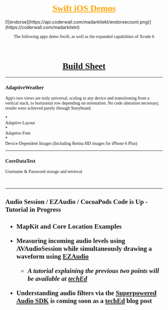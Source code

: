 <h1 style="color:orange;text-align:center;font-family:Exo-Thin"><u>Swift iOS Demos</u></h1>
[![endorse](https://api.coderwall.com/madarkitekt/endorsecount.png)](https://coderwall.com/madarkitekt)
<p style="text-align:center;font-family:Exo;">The following apps demo Swift, as well as the expanded capabilities of Xcode 6</p>
 <br>

<h1 style="text-align:center;font-family:Exo-Thin;"><u>Build Sheet</u></h1>
<hr>
<h3 style="font-family:Exo-Thin">AdaptiveWeather</h3>
<p style="font-family:Exo-Bold">App's two views are truly universal, scaling to any device and transitioning from a vertical stack, to horizontal row depending on orientation. No code alteration necessary, results were achieved purely through Storyboard.</p>
* <div style="font-family:Exo">Adaptive Layout</div>
* <div style="font-family:Exo">Adaptive Font</div>
* <div style="font-family:Exo">Device-Dependent Images (Including Retina HD images for iPhone 6 Plus)</div>

<hr>
<h3 style="font-family:Exo-Thin">CoreDataTest</h3>
<p style="font-family:Exo-Bold">Username & Password storage and retrieval</p><br>
<div style="font-family:Exo"></div>
<hr>
<div style="font-family:Exo-Thin">
<h2>Audio Session / EZAudio / CocoaPods Code is Up - Tutorial in Progress<h2>

* <strong>MapKit and Core Location Examples</strong>

* <strong>Measuring incoming audio levels using AVAudioSession while simultaneously drawing a waveform using [EZAudio](https://github.com/MadArkitekt/EZAudio)</strong>

  * *A tutorial explaining the previous two points will be available at [techEd](http://edsaltertech.com)*

* Understanding audio filters via the [Superpowered Audio SDK](http://superpowered.com/)</a> is coming soon as a [techEd](http://edsaltertech.com) blog post
</div>
<style="font-family:Exo-Thin"></style>
<style="font-family:Exo-Thin"></style>
<style="font-family:Exo-Thin"></style>
<style="font-family:Exo-Thin"></style>
<style="font-family:Exo-Thin"></style>
<style="font-family:Exo-Thin"></style>
